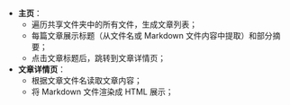 - **主页**：
    - 遍历共享文件夹中的所有文件，生成文章列表；
    - 每篇文章展示标题（从文件名或 Markdown 文件内容中提取）和部分摘要；
    - 点击文章标题后，跳转到文章详情页；
- **文章详情页**：
    - 根据文章文件名读取文章内容；
    - 将 Markdown 文件渲染成 HTML 展示；